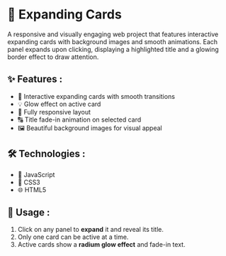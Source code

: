 # 🌄 Expanding Cards

A responsive and visually engaging web project that features interactive expanding cards with background images and smooth animations. Each panel expands upon clicking, displaying a highlighted title and a glowing border effect to draw attention.

## ✨ Features :

- 🎨 Interactive expanding cards with smooth transitions  
- 💡 Glow effect on active card  
- 📱 Fully responsive layout
- 🔠 Title fade-in animation on selected card  
- 🖼️ Beautiful background images for visual appeal  

## 🛠️ Technologies :

- 🧠 JavaScript  
- 🎨 CSS3  
- 🌐 HTML5  

## 🚀 Usage :

1. Click on any panel to **expand** it and reveal its title.
2. Only one card can be active at a time.
3. Active cards show a **radium glow effect** and fade-in text.
